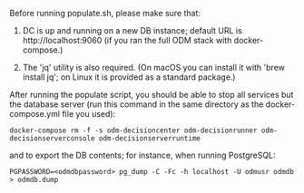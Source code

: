 Before running populate.sh, please make sure that:

1. DC is up and running on a new DB instance;  default URL is http://localhost:9060 (if you ran the full ODM stack with docker-compose.)

2. The 'jq' utility is also required.  (On macOS you can install it with 'brew install jq';  on Linux it is provided as a standard package.)

After running the populate script, you should be able to stop all services but the database server (run this command in the same directory as the docker-compose.yml file you used):

    docker-compose rm -f -s odm-decisioncenter odm-decisionrunner odm-decisionserverconsole odm-decisionserverruntime

and to export the DB contents;  for instance, when running PostgreSQL:

    PGPASSWORD=<odmdbpassword> pg_dump -C -Fc -h localhost -U odmusr odmdb > odmdb.dump
